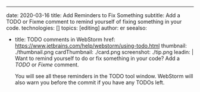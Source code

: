 ---
date: 2020-03-16
title: Add Reminders to Fix Something
subtitle: Add a TODO or Fixme comment to remind yourself of fixing something in your code.
technologies: []
topics: [editing]
author: er
seealso:
- title: TODO comments in WebStorm
  href: https://www.jetbrains.com/help/webstorm/using-todo.html
thumbnail: ./thumbnail.png
cardThumbnail: ./card.png
screenshot: ./tip.png
leadin: |
  Want to remind yourself to do or fix something in your code? Add a *TODO* or 
  *Fixme* comment.
   
  You will see all these reminders in the TODO tool window. WebStorm will also warn you 
  before the commit if you have any TODOs left.
